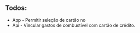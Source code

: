 ## Todos:
- App - Permitir seleção de cartão no 
- Api - Vincular gastos de combustível com cartão de crédito.